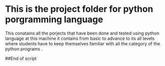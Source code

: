 # This is the project folder for python porgramming language 

This conatains all the porjects that have been done and tested using python  language at this machine 
it contains from basic to advance to its all levels where students have to keep themselves familiar with all the category of the python programs .


##End of script